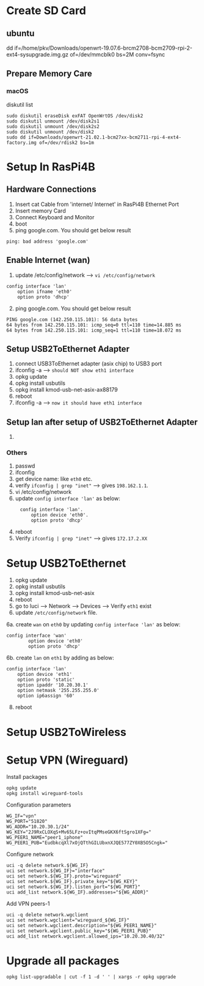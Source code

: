 # Create SD Card

## ubuntu
dd if=/home/pkv/Downloads/openwrt-19.07.6-brcm2708-bcm2709-rpi-2-ext4-sysupgrade.img.gz of=/dev/mmcblk0 bs=2M conv=fsync

## Prepare Memory Care
### macOS
diskutil list 

```
sudo diskutil eraseDisk exFAT OpenWrtOS /dev/disk2
sudo diskutil unmount /dev/disk2s1
sudo diskutil unmount /dev/disk2s2
sudo diskutil unmount /dev/disk2
sudo dd if=Downloads/openwrt-21.02.1-bcm27xx-bcm2711-rpi-4-ext4-factory.img of=/dev/rdisk2 bs=1m
```

# Setup In RasPi4B
## Hardware Connections
1. Insert cat Cable from 'internet/ Internet' in RasPi4B Ethernet Port
2. Insert memory Card
3. Connect Keyboard and Monitor 
4. boot
5. ping google.com. You should get below result
```
ping: bad address 'google.com'
```
## Enable Internet (wan)
1. update /etc/config/network --> ```vi /etc/config/network```
```
config interface 'lan'
    option ifname 'eth0'
    option proto 'dhcp'
```
2. ping google.com. You should get below result
```
PING google.com (142.250.115.101): 56 data bytes
64 bytes from 142.250.115.101: icmp_seq=0 ttl=110 time=14.885 ms
64 bytes from 142.250.115.101: icmp_seq=1 ttl=110 time=18.072 ms
```

## Setup USB2ToEthernet Adapter
1. connect USB3ToEthernet adapter (asix chip) to USB3 port
2. ifconfig -a --> ``` should NOT show eth1 interface ```
3. opkg update
4. opkg install usbutils
5. opkg install kmod-usb-net-asix-ax88179
6. reboot
7. ifconfig -a --> ``` now it should have eth1 interface ```

## Setup lan after setup of USB2ToEthernet Adapter
1. 


### Others
1. passwd
2. ifconfig
3. get device name: like `eth0` etc. 
4. verify `ifconfig | grep "inet"` --> gives `198.162.1.1`. 
5. vi /etc/config/network
6. update `config interface 'lan'` as below:  
```
     config interface 'lan'. 
         option device 'eth0'. 
         option proto 'dhcp'  
```
4. reboot
5. Verify `ifconfig | grep "inet"` --> gives `172.17.2.XX`


# Setup USB2ToEthernet 
1. opkg update
2. opkg install usbutils
3. opkg install kmod-usb-net-asix
4. reboot
5. go to luci --> Network --> Devices --> Verify `eth1` exist 
6. update `/etc/config/network` file. 
    
  6a. create `wan` on `eth0` by updating `config interface 'lan'` as below:  
```
config interface 'wan'
        option device 'eth0'
        option proto 'dhcp'
```
  6b. create `lan` on `eth1` by adding as below:  
```
config interface 'lan'
	option device 'eth1'
	option proto 'static'
	option ipaddr '10.20.30.1'
	option netmask '255.255.255.0'
	option ip6assign '60'
```

8. reboot


# Setup USB2ToWireless

# Setup VPN (Wireguard)
Install packages
```
opkg update
opkg install wireguard-tools
```
 
Configuration parameters
```
WG_IF="vpn"
WG_PORT="51820"
WG_ADDR="10.20.30.1/24"
WG_KEY="2J9RxCLOXqS+Mv65LFz+ovItqPMseGKX6ftSgro1XFg="
WG_PEER1_NAME="peer1_iphone"
WG_PEER1_PUB="EudbkcqXl7xOjQTthGILUbxnXJQE577ZY0XB5O5Cngk="
```
Configure network
```
uci -q delete network.${WG_IF}
uci set network.${WG_IF}="interface"
uci set network.${WG_IF}.proto="wireguard"
uci set network.${WG_IF}.private_key="${WG_KEY}"
uci set network.${WG_IF}.listen_port="${WG_PORT}"
uci add_list network.${WG_IF}.addresses="${WG_ADDR}"
```
Add VPN peers-1
```
uci -q delete network.wgclient
uci set network.wgclient="wireguard_${WG_IF}"
uci set network.wgclient.description="${WG_PEER1_NAME}"
uci set network.wgclient.public_key="${WG_PEER1_PUB}"
uci add_list network.wgclient.allowed_ips="10.20.30.40/32"
```

# Upgrade all packages
```opkg list-upgradable | cut -f 1 -d ' ' | xargs -r opkg upgrade  ```


